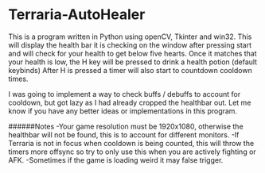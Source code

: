 # Terraria-AutoHealer
 This is a program written in Python using openCV, Tkinter and win32. This will display the health bar it is checking on the window after pressing start and will 
 check for your health to get below five hearts. Once it matches that your health is low, the H key will be pressed to drink a health potion (default keybinds)
 After H is pressed a timer will also start to countdown cooldown times.

 I was going to implement a way to check buffs / debuffs to account for cooldown, but got lazy as I had already cropped the healthbar out. Let me know if you 
 have any better ideas or implementations in this program.

######Notes 
-Your game resolution must be 1920x1080, otherwise the healthbar will not be found, this is to account for different monitors.
-If Terraria is not in focus when cooldown is being counted, this will throw the timers more offsync so try to only use this when you are actively fighting or AFK.
-Sometimes if the game is loading weird it may false trigger.

